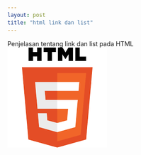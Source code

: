 ```yaml
---
layout: post
title: "html link dan list"
---
```




Penjelasan tentang link dan list pada HTML
![HTML LINK DAN LIST](/assets/image.png)
